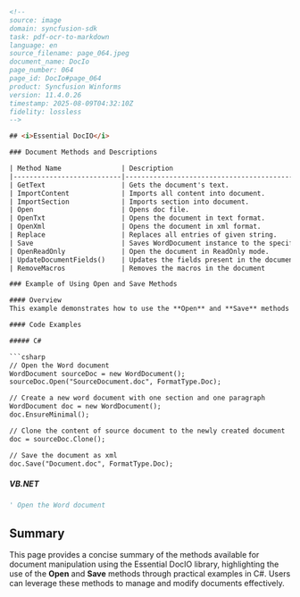 ```html
<!-- 
source: image
domain: syncfusion-sdk
task: pdf-ocr-to-markdown
language: en
source_filename: page_064.jpeg
document_name: DocIo
page_number: 064
page_id: DocIo#page_064
product: Syncfusion Winforms
version: 11.4.0.26
timestamp: 2025-08-09T04:32:10Z
fidelity: lossless
-->

## <i>Essential DocIO</i>

### Document Methods and Descriptions

| Method Name               | Description                                                 |
|---------------------------|-------------------------------------------------------------|
| GetText                   | Gets the document's text.                                   |
| ImportContent             | Imports all content into document.                         |
| ImportSection             | Imports section into document.                             |
| Open                      | Opens doc file.                                            |
| OpenTxt                   | Opens the document in text format.                         |
| OpenXml                   | Opens the document in xml format.                          |
| Replace                   | Replaces all entries of given string.                     |
| Save                      | Saves WordDocument instance to the specified file format.  |
| OpenReadOnly              | Open the document in ReadOnly mode.                        |
| UpdateDocumentFields()    | Updates the fields present in the document.               |
| RemoveMacros              | Removes the macros in the document                         |

### Example of Using Open and Save Methods

#### Overview
This example demonstrates how to use the **Open** and **Save** methods provided by the Essential DocIO library. The example shows opening an existing document, creating a new document, cloning the content from the source document, and then saving the new document.

#### Code Examples

##### C#

```csharp
// Open the Word document
WordDocument sourceDoc = new WordDocument();
sourceDoc.Open("SourceDocument.doc", FormatType.Doc);

// Create a new word document with one section and one paragraph
WordDocument doc = new WordDocument();
doc.EnsureMinimal();

// Clone the content of source document to the newly created document
doc = sourceDoc.Clone();

// Save the document as xml
doc.Save("Document.doc", FormatType.Doc);
```

##### VB.NET

```vb
' Open the Word document
```

## Summary

This page provides a concise summary of the methods available for document manipulation using the Essential DocIO library, highlighting the use of the **Open** and **Save** methods through practical examples in C#. Users can leverage these methods to manage and modify documents effectively.

<!-- tags: [Essential DocIO, document manipulation, Open method, Save method, C# examples] keywords: [get text, import content, import section, open doc, open txt, open xml, replace, save, open read only, update document fields, remove macros] -->
```